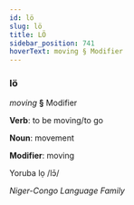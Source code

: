 ```yaml
---
id: lö
slug: lö
title: LÖ
sidebar_position: 741
hoverText: moving § Modifier
---
```


### lö

*moving* **§** Modifier

**Verb**: to be moving/to go

**Noun**: movement

**Modifier**: moving

Yoruba lọ /lɔ̄/

*Niger-Congo Language Family*